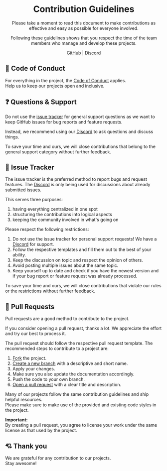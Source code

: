 <div align="center">
<h1>Contribution Guidelines</h1>

Please take a moment to read this document to make contributions as effective and easy as possible for everyone involved.

Following these guidelines shows that you respect the time of the team members who manage and develop these projects.

[GitHub] | [Discord]

</div>

## **📑 Code of Conduct**

For everything in the project, the [Code of Conduct] applies.<br>
Help us to keep our projects open and inclusive.

## **❓ Questions & Support**

Do not use the [issue tracker](#-issue-tracker) for general support questions as we want to keep GitHub issues for bug reports and feature requests.

Instead, we recommend using our [Discord] to ask questions and discuss things.

To save your time and ours, we will close contributions that belong to the general support category without further feedback.

## **🐞 Issue Tracker**

The issue tracker is the preferred method to report bugs and request features. The [Discord] is only being used for discussions about already submitted issues.

This serves three purposes:
1. having everything centralized in one spot
2. structuring the contributions into logical aspects
3. keeping the community involved in what's going on

Please respect the following restrictions:
1. Do not use the issue tracker for personal support requests! We have a [Discord] for support.
2. Follow the respective templates and fill them out to the best of your ability.
3. Keep the discussion on topic and respect the opinion of others.
4. Avoid posting multiple issues about the same topic.
5. Keep yourself up to date and check if you have the newest version and if your bug report or feature request was already processed.

To save your time and ours, we will close contributions that violate our rules or the restrictions without further feedback.

## **🧠 Pull Requests**

Pull requests are a good method to contribute to the project.

If you consider opening a pull request, thanks a lot. We appreciate the effort and try our best to process it.

The pull request should follow the respective pull request template. The recommended steps to contribute to a project are:
1. [Fork] the project.
2. [Create a new branch][branch] with a descriptive and short name.
3. Apply your changes.
4. Make sure you also update the documentation accordingly.
5. Push the code to your own branch.
6. [Open a pull request][pull request] with a clear title and description.

Many of our projects follow the same contribution guidelines and ship helpful resources.<br>
Please make sure to make use of the provided and existing code styles in the project.

**Important:**<br>
By creating a pull request, you agree to license your work under the same license as that used by the project.

## **💘 Thank you**

We are grateful for any contribution to our projects.<br>
Stay awesome!


<!-- Links -->
[github]: https://github.com/AlmostReliable
[discord]: https://discord.com/invite/ThFnwZCyYY
[code of conduct]: CODE_OF_CONDUCT.md
[fork]: https://docs.github.com/en/free-pro-team@latest/github/getting-started-with-github/fork-a-repo
[branch]: https://docs.github.com/en/free-pro-team@latest/github/collaborating-with-issues-and-pull-requests/creating-and-deleting-branches-within-your-repository
[pull request]: https://docs.github.com/en/free-pro-team@latest/github/collaborating-with-issues-and-pull-requests/creating-a-pull-request

